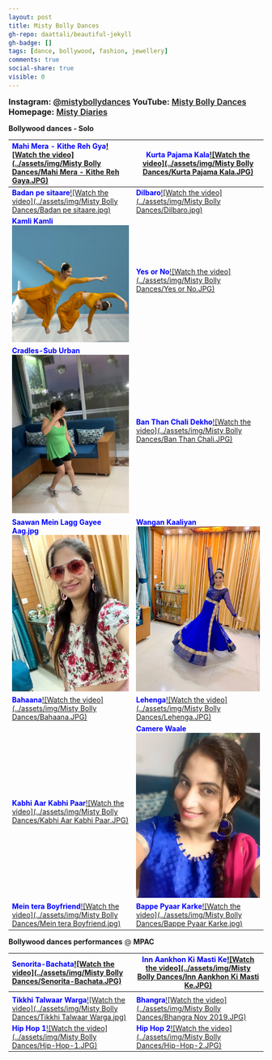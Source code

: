 ```yaml
---
layout: post
title: Misty Bolly Dances
gh-repo: daattali/beautiful-jekyll
gh-badge: []
tags: [dance, bollywood, fashion, jewellery]
comments: true
social-share: true
visible: 0
---
```


<span style="font-weight: 600; font-size: 16px">**Instagram:** [@mistybollydances](https://www.instagram.com/mistybollydances/)			               **YouTube:** [Misty Bolly Dances](https://www.youtube.com/channel/UCgs5bksScrops1q76ZyBDfA?view_as=subscriber) 		               **Homepage:** [Misty Diaries](https://tarunpreetkaur.com/)         </span>



**Bollywood dances - Solo**

| <span style="color:blue">**Mahi Mera - Kithe Reh Gya**</span>[![Watch the video](../assets/img/Misty Bolly Dances/Mahi Mera - Kithe Reh Gaya.JPG)](https://www.youtube.com/watch?v=cd99eQOwMf0&t=5s) | <span style="color:blue">**Kurta Pajama Kala**</span>[![Watch the video](../assets/img/Misty Bolly Dances/Kurta Pajama Kala.JPG)](https://www.youtube.com/watch?v=WyuwndteC9U) |
| :----------------------------------------------------------- | ------------------------------------------------------------ |
| <span style="color:blue">**Badan pe sitaare**</span>[![Watch the video](../assets/img/Misty Bolly Dances/Badan pe sitaare.jpg)](https://www.youtube.com/watch?v=lS4dhtYYnos) | <span style="color:blue">**Dilbaro**</span>[![Watch the video](../assets/img/Misty Bolly Dances/Dilbaro.jpg)](https://www.youtube.com/watch?v=nAj1YTTNl1E) |
| <span style="color:blue">**Kamli Kamli**</span>[<img src="../assets/img/Misty Bolly Dances/Kamli.JPG" alt="Watch the video" style="zoom:75%;" />](https://www.youtube.com/watch?v=U_zVXzkzX0c) | <span style="color:blue">**Yes or No**</span>[![Watch the video](../assets/img/Misty Bolly Dances/Yes or No.JPG)](https://www.youtube.com/watch?v=ylmJ7QmsORc) |
| <span style="color:blue">**Cradles-Sub Urban**</span>[<img src="../assets/img/Misty Bolly Dances/Cradles-Sub Urban.jpg" alt="Watch the video" style="zoom:80%;" />](https://www.youtube.com/watch?v=oXycvVj5JJk&t=3s) | <span style="color:blue">**Ban Than Chali Dekho**</span>[![Watch the video](../assets/img/Misty Bolly Dances/Ban Than Chali.JPG)](https://www.youtube.com/watch?v=zPfx2MTuJwI) |
| <span style="color:blue">**Saawan Mein Lagg Gayee Aag.jpg**</span>[<img src="../assets/img/Misty Bolly Dances/Saawan Mein Lagg Gayee Aag.jpg" alt="Watch the video" style="zoom:80%;" />](https://www.youtube.com/watch?v=0sBR7utODOg) | <span style="color:blue">**Wangan Kaaliyan**</span>[<img src="../assets/img/Misty Bolly Dances/Wangan Kaaliyan.jpg" alt="Watch the video" style="zoom:110%;" />](https://www.youtube.com/watch?v=xDBabjzZX8k) |
| <span style="color:blue">**Bahaana**</span>[![Watch the video](../assets/img/Misty Bolly Dances/Bahaana.JPG)](https://www.youtube.com/watch?v=iiFIcRPf798) | <span style="color:blue">**Lehenga**</span>[![Watch the video](../assets/img/Misty Bolly Dances/Lehenga.JPG)](https://www.youtube.com/watch?v=sDyr2-lIwLI) |
| <span style="color:blue">**Kabhi Aar Kabhi Paar**</span>[![Watch the video](../assets/img/Misty Bolly Dances/Kabhi Aar Kabhi Paar.JPG)](https://www.youtube.com/watch?v=96HLfGZ7CiQ) | <span style="color:blue">**Camere Waale**</span>[<img src="../assets/img/Misty Bolly Dances/Camere Waale.jpg" alt="Watch the video" style="zoom:100%;" />](https://www.youtube.com/watch?v=1a6jrxu-ZvA) |
| <span style="color:blue">**Mein tera Boyfriend**</span>[![Watch the video](../assets/img/Misty Bolly Dances/Mein tera Boyfriend.jpg)](https://www.youtube.com/watch?v=zZzXxldn-zk) | <span style="color:blue">**Bappe Pyaar Karke**</span>[![Watch the video](../assets/img/Misty Bolly Dances/Bappe Pyaar Karke.jpg)](https://www.youtube.com/watch?v=CXh0dGqThbg) |





**Bollywood dances performances** @ **MPAC**

| <span style="color:blue">**Senorita-Bachata**</span>[![Watch the video](../assets/img/Misty Bolly Dances/Senorita-Bachata.JPG)](https://youtu.be/VqPTiistucI) | <span style="color:blue">**Inn Aankhon Ki Masti Ke**</span>[![Watch the video](../assets/img/Misty Bolly Dances/Inn Aankhon Ki Masti Ke.JPG)](https://www.youtube.com/watch?v=J-UsH84M8pM) |
| :----------------------------------------------------------- | ------------------------------------------------------------ |
|                                                              |                                                              |
| <span style="color:blue">**Tikkhi Talwaar Warga**</span>[![Watch the video](../assets/img/Misty Bolly Dances/Tikkhi Talwaar Warga.jpg)](https://www.youtube.com/watch?v=XNW7ep5bf-8) | <span style="color:blue">**Bhangra**</span>[![Watch the video](../assets/img/Misty Bolly Dances/Bhangra Nov 2019.JPG)](https://www.youtube.com/watch?v=_tqegyXAaRw) |
| <span style="color:blue">**Hip Hop 1**</span>[![Watch the video](../assets/img/Misty Bolly Dances/Hip-Hop-1.JPG)](https://www.youtube.com/watch?v=PTDz6jaGSUQ) | <span style="color:blue">**Hip Hop 2**</span>[![Watch the video](../assets/img/Misty Bolly Dances/Hip-Hop-2.JPG)](https://youtu.be/CP6ToZwrIwY) |

